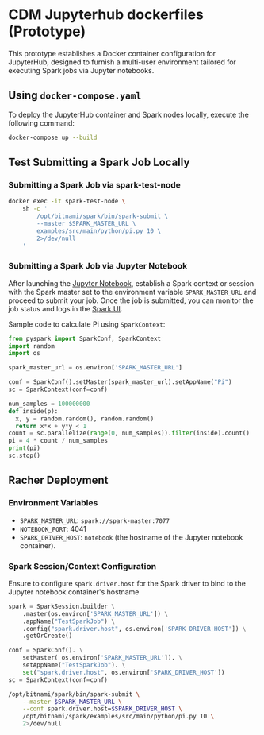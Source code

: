 # CDM Jupyterhub dockerfiles (Prototype)

This prototype establishes a Docker container configuration for JupyterHub, designed to furnish a multi-user 
environment tailored for executing Spark jobs via Jupyter notebooks.

## Using `docker-compose.yaml`

To deploy the JupyterHub container and Spark nodes locally, execute the following command:

```bash
docker-compose up --build
```

## Test Submitting a Spark Job Locally

### Submitting a Spark Job via spark-test-node
```bash
docker exec -it spark-test-node \
    sh -c '
	    /opt/bitnami/spark/bin/spark-submit \
	    --master $SPARK_MASTER_URL \
	    examples/src/main/python/pi.py 10 \
	    2>/dev/null
    '
```

### Submitting a Spark Job via Jupyter Notebook
After launching the [Jupyter Notebook](http://localhost:4041/), establish a Spark context or session with the Spark 
master set to the environment variable `SPARK_MASTER_URL` and proceed to submit your job. Once the job is submitted, 
you can monitor the job status and logs in the [Spark UI](http://localhost:8080/).

Sample code to calculate Pi using `SparkContext`:
```python
from pyspark import SparkConf, SparkContext
import random
import os

spark_master_url = os.environ['SPARK_MASTER_URL']

conf = SparkConf().setMaster(spark_master_url).setAppName("Pi")
sc = SparkContext(conf=conf)

num_samples = 100000000
def inside(p):     
  x, y = random.random(), random.random()
  return x*x + y*y < 1
count = sc.parallelize(range(0, num_samples)).filter(inside).count()
pi = 4 * count / num_samples
print(pi)
sc.stop()
```

## Racher Deployment

### Environment Variables
- `SPARK_MASTER_URL`: `spark://spark-master:7077`
- `NOTEBOOK_PORT`: 4041
- `SPARK_DRIVER_HOST`: `notebook` (the hostname of the Jupyter notebook container).

### Spark Session/Context Configuration

Ensure to configure `spark.driver.host` for the Spark driver to bind to the Jupyter notebook container's hostname

```python
spark = SparkSession.builder \
    .master(os.environ['SPARK_MASTER_URL']) \
    .appName("TestSparkJob") \
    .config("spark.driver.host", os.environ['SPARK_DRIVER_HOST']) \
    .getOrCreate()
```
```python
conf = SparkConf(). \
    setMaster( os.environ['SPARK_MASTER_URL']). \
    setAppName("TestSparkJob"). \
    set("spark.driver.host", os.environ['SPARK_DRIVER_HOST'])
sc = SparkContext(conf=conf)
```

```bash
/opt/bitnami/spark/bin/spark-submit \
    --master $SPARK_MASTER_URL \
    --conf spark.driver.host=$SPARK_DRIVER_HOST \
    /opt/bitnami/spark/examples/src/main/python/pi.py 10 \
    2>/dev/null
```







